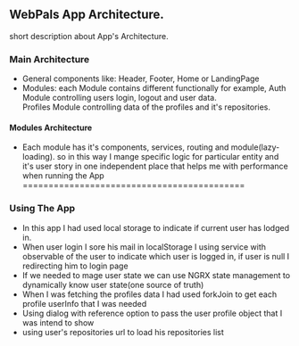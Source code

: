 ## WebPals App Architecture.


short description about App's Architecture.


### Main Architecture ###
* General components like: Header, Footer, Home or LandingPage
* Modules: each Module contains different functionally for example, Auth Module controlling users login, logout and user data.  
Profiles Module controlling data of the profiles and it's repositories.

#### Modules Architecture ####
* Each module has it's components, services, routing   and module(lazy-loading).
so in this way I mange specific logic for particular entity and it's user story in one independent place that helps me with performance when running the App
===========================================

### Using The App ###
* In this app I had used local storage to indicate if current user has lodged in.
* When user login I sore his mail in localStorage
I using service with observable of the user to indicate which user is logged in, if user is null I redirecting him to login page
* If we needed to mage user state we can use NGRX state management to dynamically know user state(one source of truth)
* When I was fetching the profiles data I had used forkJoin to get each profile userInfo that I was needed
* Using dialog with reference option to pass the user profile object that I was intend to show
* using user's repositories url to load his repositories list






